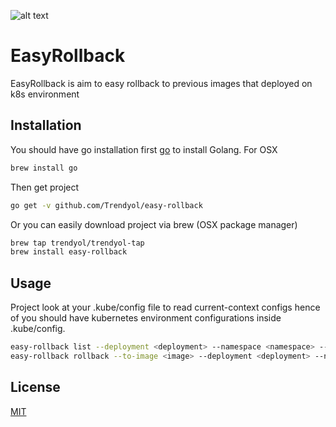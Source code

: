 ![alt text](https://img.icons8.com/nolan/2x/time-machine.png) 

# EasyRollback

EasyRollback is aim to easy rollback to previous images that  deployed on k8s environment
## Installation

You should have go installation first [go](https://golang.org/dl/) to install Golang.
For OSX

```bash
brew install go
```
Then get project

```bash
go get -v github.com/Trendyol/easy-rollback
```

Or you can easily download project via brew (OSX package manager)
```bash
brew tap trendyol/trendyol-tap
brew install easy-rollback
```
## Usage
Project look at your .kube/config file to read current-context configs hence of you should have kubernetes environment configurations inside .kube/config.

```bash
easy-rollback list --deployment <deployment> --namespace <namespace> --> Will list all of your previous deployed images.
easy-rollback rollback --to-image <image> --deployment <deployment> --namespace <namespace> --> Will rolback your deployment to given image.
```

## License
[MIT](https://choosealicense.com/licenses/mit/)
